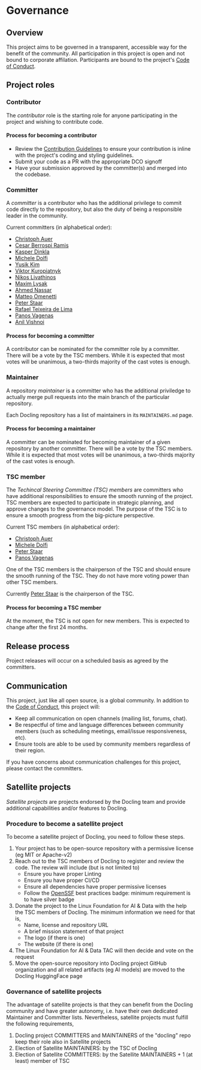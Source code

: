 # Governance

## Overview

This project aims to be governed in a transparent, accessible way for the benefit of the community. All participation in this project is open and not bound to corporate affilation. Participants are bound to the project's [Code of Conduct](./CODE_OF_CONDUCT.md).

## Project roles

### Contributor

The *contributor* role is the starting role for anyone participating in the project and wishing to contribute code.

#### Process for becoming a contributor

* Review the [Contribution Guidelines](./CONTRIBUTING.md) to ensure your contribution is inline with the project's coding and styling guidelines.
* Submit your code as a PR with the appropriate DCO signoff
* Have your submission approved by the committer(s) and merged into the codebase.

### Committer

A *committer* is a contributor who has the additional privilege to commit code directly to the repository, but also the duty of being a responsible leader in the community.

Current committers (in alphabetical order):

- [Christoph Auer](https://github.com/cau-git)
- [Cesar Berrospi Ramis](https://github.com/ceberam)
- [Kasper Dinkla](https://github.com/kdinkla)
- [Michele Dolfi](https://github.com/dolfim-ibm)
- [Yusik Kim](https://github.com/kmyusk)
- [Viktor Kuropiatnyk](https://github.com/vku-ibm)
- [Nikos Livathinos](https://github.com/nikos-livathinos)
- [Maxim Lysak](https://github.com/maxmnemonic)
- [Ahmed Nassar](https://github.com/nassarofficial)
- [Matteo Omenetti](https://github.com/Matteo-Omenetti)
- [Peter Staar](https://github.com/PeterStaar-IBM)
- [Rafael Teixeira de Lima](https://github.com/rateixei)
- [Panos Vagenas](https://github.com/vagenas)
- [Anil Vishnoi](https://github.com/vishnoianil)

#### Process for becoming a committer

A contributor can be nominated for the committer role by a committer. There will be a vote by the TSC members. While it is expected that most votes will be unanimous, a two-thirds majority of the cast votes is enough.

### Maintainer

A repository *maintainer* is a committer who has the additional priviledge to actually merge pull requests into the main branch of the particular repository.

Each Docling repository has a list of maintainers in its `MAINTAINERS.md` page.

#### Process for becoming a maintainer

A committer can be nominated for becoming maintainer of a given repository by another committer. There will be a vote by the TSC members. While it is expected that most votes will be unanimous, a two-thirds majority of the cast votes is enough.

### TSC member

The *Techincal Steering Committee (TSC) members* are committers who have additional responsibilities to ensure the smooth running of the project. TSC members are expected to participate in strategic planning, and approve changes to the governance model. The purpose of the TSC is to ensure a smooth progress from the big-picture perspective.

Current TSC members (in alphabetical order):

- [Christoph Auer](https://github.com/cau-git)
- [Michele Dolfi](https://github.com/dolfim-ibm)
- [Peter Staar](https://github.com/PeterStaar-IBM)
- [Panos Vagenas](https://github.com/vagenas)

One of the TSC members is the chairperson of the TSC and should ensure the smooth running of the TSC. They do not have more voting power than other TSC members.

Currently [Peter Staar](https://github.com/PeterStaar-IBM) is the chairperson of the TSC.

#### Process for becoming a TSC member

At the moment, the TSC is not open for new members. This is expected to change after the first 24 months.

## Release process

Project releases will occur on a scheduled basis as agreed by the committers.

## Communication

This project, just like all open source, is a global community. In addition to the [Code of Conduct](./CODE_OF_CONDUCT.md), this project will:

* Keep all communication on open channels (mailing list, forums, chat).
* Be respectful of time and language differences between community members (such as scheduling meetings, email/issue responsiveness, etc).
* Ensure tools are able to be used by community members regardless of their region.

If you have concerns about communication challenges for this project, please contact the committers.

## Satellite projects

*Satellite projects* are projects endorsed by the Docling team and provide additional capabilities and/or features to Docling.

### Procedure to become a satellite project

To become a satellite project of Docling, you need to follow these steps.

1. Your project has to be open-source repository with a permissive license (eg MIT or Apache-v2)
2. Reach out to the TSC members of Docling to register and review the code. The review will include (but is not limited to)
    - Ensure you have proper Linting
    - Ensure you have proper CI/CD
    - Ensure all dependencies have proper permissive licenses
    - Follow the [OpenSSF](https://www.bestpractices.dev/en) best practices badge: minimum requirement is to have silver badge
3. Donate the project to the Linux Foundation for AI & Data with the help the TSC members of Docling. The minimum information we need for that is,
    - Name, license and repository URL
    - A brief mission statement of that project
    - The logo (if there is one)
    - The website (if there is one)
4. The Linux Foundation for AI & Data TAC will then decide and vote on the request
5. Move the open-source repository into Docling project GitHub organization and all related artifacts (eg AI models) are moved to the Docling HuggingFace page

### Governance of satellite projects

The advantage of satellite projects is that they can benefit from the Docling community and have greater autonomy, i.e. have their own dedicated Maintainer and Committer lists. Nevertheless, satellite projects must fulfill the following requirements,

1. Docling project COMMITTERS and MAINTAINERS of the "docling" repo keep their role also in Satellite projects
2. Election of Satellite MAINTAINERS: by the TSC of Docling
3. Election of Satellite COMMITTERS: by the Satellite MAINTAINERS + 1 (at least) member of TSC
